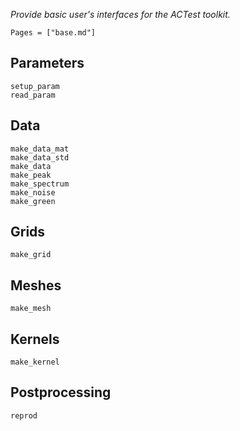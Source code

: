 *Provide basic user's interfaces for the ACTest toolkit.*

```@index
Pages = ["base.md"]
```

## Parameters

```@docs
setup_param
read_param
```

## Data

```@docs
make_data_mat
make_data_std
make_data
make_peak
make_spectrum
make_noise
make_green
```

## Grids

```@docs
make_grid
```

## Meshes

```@docs
make_mesh
```

## Kernels

```@docs
make_kernel
```

## Postprocessing

```@docs
reprod
```
